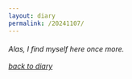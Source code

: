 ```yaml
---
layout: diary
permalink: /20241107/
---
```

<div class="text">
    <h6 class="mt-1 ms-1">
        Alas, I find myself here once more. <br/><br/>
        <a href="/diary/">back to diary</a>
    </h6>
</div>